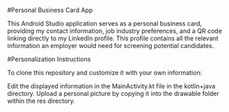 #Personal Business Card App

This Android Studio application serves as a personal business card, providing my contact information, job industry 
preferences, and a QR code linking directly to my LinkedIn profile. This profile contains all the relevant information an 
employer would need for screening potential candidates.

#Personalization Instructions

To clone this repository and customize it with your own information:

Edit the displayed information in the MainActivity.kt file in the kotlin+java directory.
Upload a personal picture by copying it into the drawable folder within the res directory.
